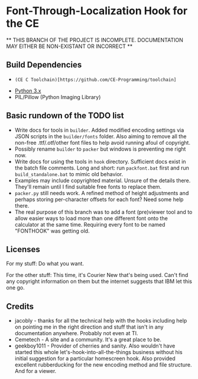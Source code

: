 Font-Through-Localization Hook for the CE
=========================================

** THIS BRANCH OF THE PROJECT IS INCOMPLETE. DOCUMENTATION MAY EITHER
BE NON-EXISTANT OR INCORRECT **

Build Dependencies
------------------
*     (CE C Toolchain)[https://github.com/CE-Programming/toolchain]
*	[Python 3.x](https://www.python.org/)
*	PIL/Pillow (Python Imaging Library)

Basic rundown of the TODO list
------------------------------

* Write docs for tools in `builder`. Added modified encoding settings via
  JSON scripts in the `builder/fonts` folder. Also aiming to remove all the
  non-free .ttf/.otf/other font files to help avoid running afoul of copyright.
* Possibly rename `builder` to `packer` but windows is preventing me right now.
* Write docs for using the tools in `hook` directory. Sufficient docs exist
  in the batch file comments. Long and short: run `packfont.bat` first and
  run `build_standalone.bat` to mimic old behavior.
* Examples may include copyrighted material. Unsure of the details there.
  They'll remain until I find suitable free fonts to replace them.
* `packer.py` still needs work. A refined method of height adjustments and
  perhaps storing per-character offsets for each font? Need some help there.
* The real purpose of this branch was to add a font (pre)viewer tool and to
  allow easier ways to load more than one different font onto the calculator
  at the same time. Requiring every font to be named "FONTHOOK" was getting old.

Licenses
--------

For my stuff: Do what you want.

For the other stuff: This time, it's Courier New that's being used. Can't find
any copyright information on them but the internet suggests that IBM let
this one go.

Credits
-------

*	jacobly - thanks for all the technical help with the hooks including help on
				pointing me in the right direction and stuff that isn't in
				any documentation anywhere. Probably not even at TI.
*	Cemetech - A site and a community. It's a great place to be.
*	geekboy1011 - Provider of cherries and sanity. Also wouldn't have started
				this whole let's-hook-into-all-the-things business without his
				initial suggestion for a particular homescreen hook.
                        Also provided excellent rubberducking for the new encoding
                        method and file structure. And for a viewer.



